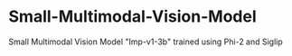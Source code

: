 # Small-Multimodal-Vision-Model
Small Multimodal Vision Model "Imp-v1-3b" trained using Phi-2 and Siglip
